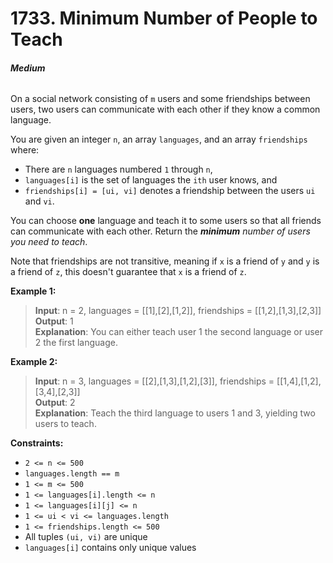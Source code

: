# 1733. Minimum Number of People to Teach
###### **Medium**

On a social network consisting of `m` users and some friendships between users, two users can communicate with each other if they know a common language.

You are given an integer `n`, an array `languages`, and an array `friendships` where:

- There are `n` languages numbered `1` through `n`,
- `languages[i]` is the set of languages the `i​​​​​​th`​​​​ user knows, and
- `friendships[i] = [u​​​​​​i​​​, v​​​​​​i]` denotes a friendship between the users `u​​​​​​​​​​​i​​​​​` and `vi`.

You can choose **one** language and teach it to some users so that all friends can communicate with each other. Return the ***minimum*** *number of users you need to teach*.

Note that friendships are not transitive, meaning if `x` is a friend of `y` and `y` is a friend of `z`, this doesn't guarantee that `x` is a friend of `z`. 
 

**Example 1:**

> **Input**: n = 2, languages = [[1],[2],[1,2]], friendships = [[1,2],[1,3],[2,3]]  
**Output**: 1  
**Explanation**: You can either teach user 1 the second language or user 2 the first language.  

**Example 2:**

> **Input**: n = 3, languages = [[2],[1,3],[1,2],[3]], friendships = [[1,4],[1,2],[3,4],[2,3]]  
**Output**: 2  
**Explanation**: Teach the third language to users 1 and 3, yielding two users to teach.  
 

**Constraints:**

- `2 <= n <= 500`
- `languages.length == m`
- `1 <= m <= 500`
- `1 <= languages[i].length <= n`
- `1 <= languages[i][j] <= n`
- `1 <= u​​​​​​i < v​​​​​​i <= languages.length`
- `1 <= friendships.length <= 500`
- All tuples `(u​​​​​i, v​​​​​​i)` are unique
- `languages[i]` contains only unique values

